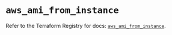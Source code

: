 # `aws_ami_from_instance`

Refer to the Terraform Registry for docs: [`aws_ami_from_instance`](https://registry.terraform.io/providers/hashicorp/aws/5.83.1/docs/resources/ami_from_instance).

